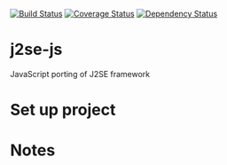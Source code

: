 [![Build Status](https://travis-ci.org/apuliasoft/j2se-js.svg?branch=master)](https://travis-ci.org/apuliasoft/j2se-js)
[![Coverage Status](https://coveralls.io/repos/github/apuliasoft/j2se-js/badge.svg?branch=master)](https://coveralls.io/github/apuliasoft/j2se-js?branch=master)
[![Dependency Status](https://david-dm.org/apuliasoft/j2se-js.svg)](https://david-dm.org/apuliasoft/j2se-js)

# j2se-js
JavaScript porting of J2SE framework

# Set up project

# Notes

